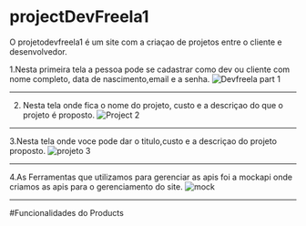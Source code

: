 # projectDevFreela1
O projetodevfreela1 é um site com a criaçao de projetos entre o cliente e desenvolvedor.

1.Nesta primeira tela a pessoa pode se cadastrar como dev ou cliente com nome completo, data de nascimento,email e a senha.
![Devfreela part 1](https://user-images.githubusercontent.com/89214405/166809140-f4c14cd4-fef4-4ee0-b62b-2810ef8b21e5.png)

-------------------------------------------------------------------------------------------------------------------------------------------------------------------------
2. Nesta tela onde fica o nome do projeto, custo e a descriçao do que o projeto é proposto.
![Project 2](https://user-images.githubusercontent.com/89214405/166810349-654cd80a-7b3e-43d6-bdec-b082c7e813a6.png)

-------------------------------------------------------------------------------------------------------------------------------------------------------------------------
3.Nesta tela onde voce pode dar o titulo,custo e a descriçao do projeto proposto.
![projeto 3](https://user-images.githubusercontent.com/89214405/166821090-bd265430-38b9-4ef6-9776-89c7d29bcfe9.png)

-------------------------------------------------------------------------------------------------------------------------------------------------------------------------
4.As Ferramentas que utilizamos para gerenciar as apis foi a mockapi onde criamos as apis para o gerenciamento do site.
![mock](https://user-images.githubusercontent.com/89214405/166821302-f08e868a-69a9-4485-8eed-1a443eb03bcd.png)

-------------------------------------------------------------------------------------------------------------------------------------------------------------------------

#Funcionalidades do Products
